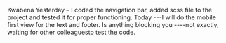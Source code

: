 Kwabena
Yesterday – I coded the navigation bar, added scss file to the project and tested it for proper functioning.
Today ---I will do the mobile first view for the text and footer.
Is anything blocking you ----not exactly, waiting for other colleaguesto test the code.
